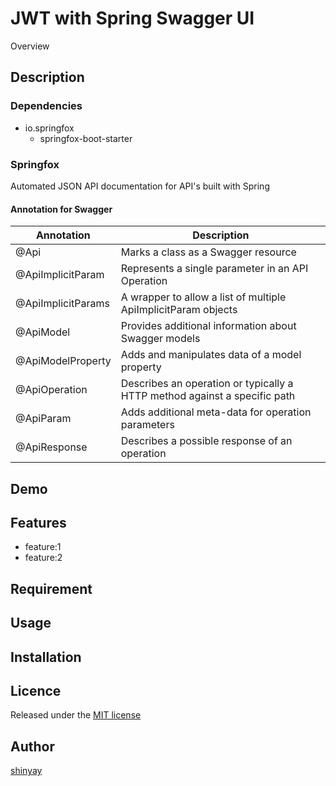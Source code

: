 # JWT with Spring Swagger UI

Overview

## Description
### Dependencies
- io.springfox
  - springfox-boot-starter

### Springfox
Automated JSON API documentation for API's built with Spring

#### Annotation for Swagger

|Annotation|Description|
|----------|-----------|
|@Api|Marks a class as a Swagger resource|
|@ApiImplicitParam|Represents a single parameter in an API Operation|
|@ApiImplicitParams|A wrapper to allow a list of multiple ApiImplicitParam objects|
|@ApiModel|Provides additional information about Swagger models|
|@ApiModelProperty|Adds and manipulates data of a model property|
|@ApiOperation|Describes an operation or typically a HTTP method against a specific path|
|@ApiParam|Adds additional meta-data for operation parameters|
|@ApiResponse|Describes a possible response of an operation|

## Demo

## Features

- feature:1
- feature:2

## Requirement

## Usage

## Installation

## Licence

Released under the [MIT license](https://gist.githubusercontent.com/shinyay/56e54ee4c0e22db8211e05e70a63247e/raw/34c6fdd50d54aa8e23560c296424aeb61599aa71/LICENSE)

## Author

[shinyay](https://github.com/shinyay)
